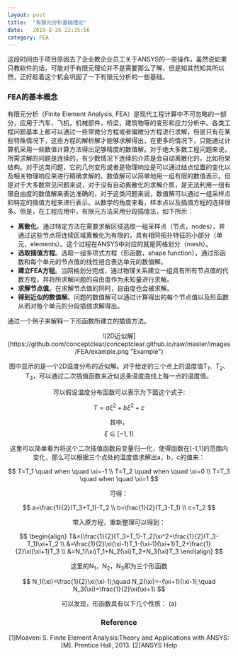 ```yaml
---
layout: post
title:  "有限元分析基础理论"
date:   2018-8-26 22:35:56
category: FEA
---
```


这段时间由于项目原因去了企业教企业员工关于ANSYS的一些操作，虽然说如果只教软件的话，可能对于有限元理论并不是需要那么了解，但是知其然知其所以然，正好趁着这个机会巩固了一下有限元分析的一些基础。

### FEA的基本概念  
有限元分析（Finite Element Analysis, FEA）是现代工程计算中不可忽略的一部分，应用于汽车，飞机，机械部件，桥梁，建筑物等的变形和应力分析中。各类工程问题基本上都可以通过一些常微分方程或者偏微分方程进行求解，但是只有在某些特殊情况下，这些方程的解析解才能够求解得出，在更多的情况下，只能通过计算机采用一些数值计算方法得出足够精度的数值解。对于绝大多数工程问题来说，所需求解的问题是连续的，有少数情况下连续的介质是会自动离散化的，比如桁架结构。对于这类问题，它的几何变形或者是物理响应是可以通过结点位置的变化以及相关物理响应来进行精确求解的，数值解可以简单地用一组有限的数值表示。但是对于大多数常见问题来说，对于没有自动离散化的求解介质，是无法利用一组有限自由度的数值解来表达准确的，对于这类问题来说，数值解可以通过一组采样点和特定的插值方程来进行表示。从数学的角度来看，样本点以及插值方程的选择很多。但是，在工程应用中，有限元方法采用分段插值法，如下所示：  
- **离散化**。通过特定方法在需要求解区域选取一组采样点（节点，nodes），并通过这些节点将连续区域离散化为有限的，具有相同拓扑特征的小部分（单元，elements）。这个过程在ANSYS中对应的就是网格划分（mesh）。
- **选取插值方程**。选取一组多项式方程（形函数，shape function），通过形函数和每个单元的节点值的线性组合表达单元的数值解。
- **建立FEA方程**。当网格划分完成，通过物理关系建立一组具有所有节点值的代数方程，并将所求解问题的自由度作为未知量进行求解。
- **求解节点值**。在求解节点值的同时，自由度也会被求解。
- **得到近似的数值解**。问题的数值解可以通过计算得出的每个节点值以及形函数从而对每个单元的分段插值求解得出。    

通过一个例子来解释一下形函数所建立的插值方法。

<div align=center>
![2D近似解](https://github.com/conceptclear/conceptclear.github.io/raw/master/images/FEA/example.png "Example")

图中显示的是一个2D温度分布的近似解。对于给定的三个点上的温度值T<sub>1</sub>、T<sub>2</sub>、T<sub>3</sub>，可以通过二次插值函数来近似这条温度曲线上每一点的温度值。

可以假设温度分布函数可以表示为下面这个式子:

$$T=a\xi^2+b\xi^2+c$$

其中，    
$$\xi\in[-1,1]$$

这里可以简单看为将这个二次插值函数自变量归一化，使得函数在[-1,1]的范围内变化，那么可以根据三个点处的温度值求解出a，b，c的值来：

$$
T=T_1 \quad when \quad \xi=-1 \\
T=T_2 \quad when \quad \xi=0  \\
T=T_3 \quad when \quad \xi=1
$$

可得：

$$
a=\frac{1}{2}(T_3+T_1)-T_2 \\
b=\frac{1}{2}(T_3-T_1) \\
c=T_2
$$

带入原方程，重新整理可以得到：

$$
\begin{align}
T&=[\frac{1}{2}(T_3+T_1)-T_2]\xi^2+\frac{1}{2}(T_3-T_1)\xi+T_2 \\
&=\frac{1}{2}\xi(\xi-1)T_1-(\xi-1)(\xi+1)T_2+\frac{1}{2}\xi(\xi+1)T_3 \\
&=N_1(\xi)T_1+N_2(\xi)T_2+N_3(\xi)T_3
\end{align}
$$

这里的N<sub>1</sub>，N<sub>2</sub>，N<sub>3</sub>即为三个形函数

$$
N_1(\xi)=\frac{1}{2}\xi(\xi-1);\quad
N_2(\xi)=-(\xi+1)(\xi-1);\quad
N_3(\xi)=\frac{1}{2}\xi(\xi+1)
$$

可以发现，形函数具有以下几个性质：
(a)

### Reference
[1]Moaveni S. Finite Element Analysis:Theory and Applications with ANSYS:[M]. Prentice Hall, 2013.
[2]ANSYS Help

<div id="container"></div>
<link rel="stylesheet" href="https://imsun.github.io/gitment/style/default.css">
<script src="https://imsun.github.io/gitment/dist/gitment.browser.js"></script>
<script>
var gitment = new Gitment({
  id: 'FEA_basictheory.href', // 可选。默认为 location.href
  owner: 'conceptclear',
  repo: 'githubpages-comments',
  oauth: {
    client_id: '6a29f84533d3ebc673da',
    client_secret: 'b1537face0afad64fafa7e6fd7169df85b9d9eb2',
  },
})
gitment.render('container')
</script>
